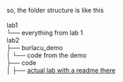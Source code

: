 so, the folder structure is like this<br/>
<br/>
lab1<br/>
└── everything from lab 1<br/>
lab2<br/>
├── burlacu_demo<br/>
│  └── code from the demo<br/>
├── code<br/>
│  ├── [actual lab with a readme there](https://github.com/galathinius/p-retea/tree/master/lab2/code)
